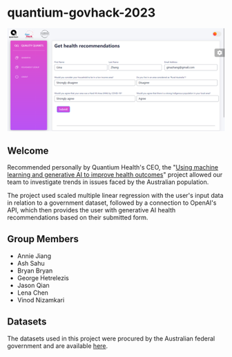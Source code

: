 # quantium-govhack-2023

![Web app screenshot UI](generative-UI.png?raw=true "Optional Title")

## Welcome  
Recommended personally by Quantium Health's CEO, the "[Using machine learning and generative AI to improve health outcomes](https://hackerspace.govhack.org/challenges/using_machine_learning_and_generative_ai_to_improve_health_outcomes)" 
project allowed our team to investigate trends in issues faced by the Australian population. 
  
The project used scaled multiple linear regression with the user's input data in relation to a government dataset, followed by a connection to OpenAI's API, which then provides the user with generative AI health recommendations based on their submitted form.


## Group Members   
* Annie Jiang
* Ash Sahu
* Bryan Bryan
* George Hetrelezis
* Jason Qian
* Lena Chen
* Vinod Nizamkari


## Datasets  
The datasets used in this project were procured by the Australian federal government and are available [here](https://data.gov.au/home).


